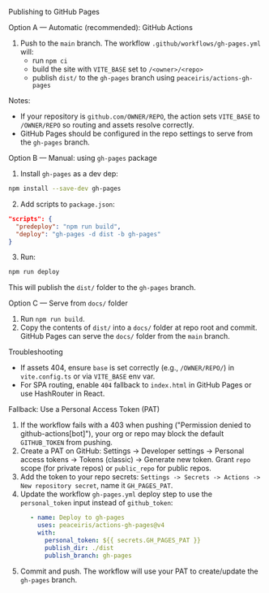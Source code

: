 Publishing to GitHub Pages

Option A — Automatic (recommended): GitHub Actions
1. Push to the `main` branch. The workflow `.github/workflows/gh-pages.yml` will:
   - run `npm ci`
   - build the site with `VITE_BASE` set to `/<owner>/<repo>`
   - publish `dist/` to the `gh-pages` branch using `peaceiris/actions-gh-pages`

Notes:
- If your repository is `github.com/OWNER/REPO`, the action sets `VITE_BASE` to `/OWNER/REPO` so routing and assets resolve correctly.
- GitHub Pages should be configured in the repo settings to serve from the `gh-pages` branch.

Option B — Manual: using `gh-pages` package
1. Install `gh-pages` as a dev dep:

```bash
npm install --save-dev gh-pages
```

2. Add scripts to `package.json`:

```json
"scripts": {
  "predeploy": "npm run build",
  "deploy": "gh-pages -d dist -b gh-pages"
}
```

3. Run:

```bash
npm run deploy
```

This will publish the `dist/` folder to the `gh-pages` branch.

Option C — Serve from `docs/` folder
1. Run `npm run build`.
2. Copy the contents of `dist/` into a `docs/` folder at repo root and commit. GitHub Pages can serve the `docs/` folder from the `main` branch.

Troubleshooting
- If assets 404, ensure `base` is set correctly (e.g., `/OWNER/REPO/`) in `vite.config.ts` or via `VITE_BASE` env var.
- For SPA routing, enable `404` fallback to `index.html` in GitHub Pages or use HashRouter in React.

Fallback: Use a Personal Access Token (PAT)
1. If the workflow fails with a 403 when pushing ("Permission denied to github-actions[bot]"), your org or repo may block the default `GITHUB_TOKEN` from pushing.
2. Create a PAT on GitHub: Settings -> Developer settings -> Personal access tokens -> Tokens (classic) -> Generate new token. Grant `repo` scope (for private repos) or `public_repo` for public repos.
3. Add the token to your repo secrets: `Settings -> Secrets -> Actions -> New repository secret`, name it `GH_PAGES_PAT`.
4. Update the workflow `gh-pages.yml` deploy step to use the `personal_token` input instead of `github_token`:

```yaml
      - name: Deploy to gh-pages
        uses: peaceiris/actions-gh-pages@v4
        with:
          personal_token: ${{ secrets.GH_PAGES_PAT }}
          publish_dir: ./dist
          publish_branch: gh-pages
```

5. Commit and push. The workflow will use your PAT to create/update the `gh-pages` branch.
